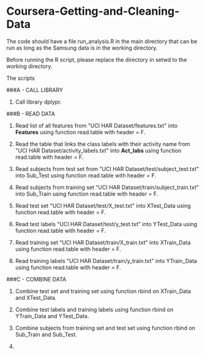 Coursera-Getting-and-Cleaning-Data
==================================

The code should have a file run_analysis.R in the main directory that can be run as long as the Samsung data is in the working directory.

Before running the R script, please replace the directory in setwd to the working directory.

The scripts

###A - CALL LIBRARY
1) Call library dplypr.

###B - READ DATA
1) Read list of all features from "UCI HAR Dataset/features.txt" into **Features** using function read.table with header = F.

2) Read the table that links the class labels with their activity name from "UCI HAR Dataset/activity_labels.txt" into **Act_labs** using function read.table with header = F.

3) Read subjects from test set from "UCI HAR Dataset/test/subject_test.txt" into Sub_Test using function read.table with header = F.

4) Read subjects from training set "UCI HAR Dataset/train/subject_train.txt" into Sub_Train using function read.table with header = F.

5) Read test set "UCI HAR Dataset/test/X_test.txt" into XTest_Data using function read.table with header = F.

6) Read test labels "UCI HAR Dataset/test/y_test.txt" into YTest_Data using function read.table with header = F.

7) Read training set "UCI HAR Dataset/train/X_train.txt" into XTrain_Data using function read.table with header = F.

8) Read training labels "UCI HAR Dataset/train/y_train.txt" into YTrain_Data using function read.table with header = F.

###C - COMBINE DATA
1) Combine test set and training set using function rbind on XTrain_Data and XTest_Data.

2) Combine test labels and training labels using function rbind on YTrain_Data and YTest_Data.

3) Combine subjects from training set and test set using function rbind on Sub_Train and Sub_Test.

13)
